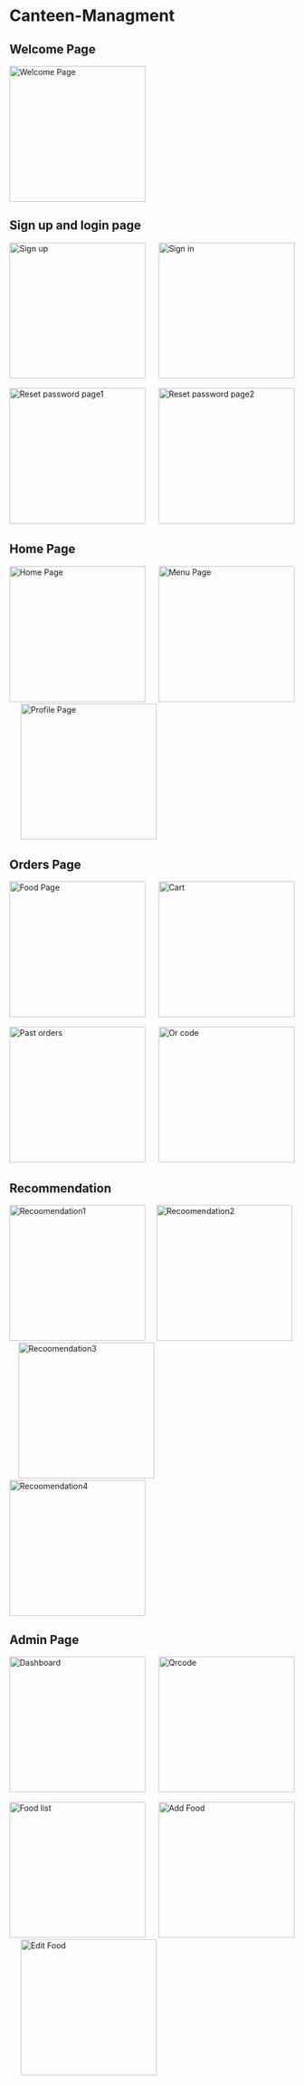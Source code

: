 # Canteen-Managment

## Welcome Page

<img src="https://raw.githubusercontent.com/PreetJagani/Canteen-Managment/test-readme/.github/ss/1.png" alt="Welcome Page" width=240/>

## Sign up and login page

<img src="https://raw.githubusercontent.com/PreetJagani/Canteen-Managment/test-readme/.github/ss/2.png" alt="Sign up" width=240/> &nbsp;&nbsp;&nbsp;&nbsp; <img src="https://raw.githubusercontent.com/PreetJagani/Canteen-Managment/test-readme/.github/ss/3.png" alt="Sign in" width=240/> 

<img src="https://raw.githubusercontent.com/PreetJagani/Canteen-Managment/test-readme/.github/ss/4.png" alt="Reset password page1" width=240/> &nbsp;&nbsp;&nbsp;&nbsp; <img src="https://raw.githubusercontent.com/PreetJagani/Canteen-Managment/test-readme/.github/ss/5.png" alt="Reset password page2" width=240/> 

## Home Page

<img src="https://raw.githubusercontent.com/PreetJagani/Canteen-Managment/test-readme/.github/ss/6.png" alt="Home Page" width=240/> &nbsp;&nbsp;&nbsp;&nbsp; <img src="https://raw.githubusercontent.com/PreetJagani/Canteen-Managment/test-readme/.github/ss/7.png" alt="Menu Page" width=240/> &nbsp;&nbsp;&nbsp;&nbsp; <img src="https://raw.githubusercontent.com/PreetJagani/Canteen-Managment/test-readme/.github/ss/8.png" alt="Profile Page" width=240/>

## Orders Page

<img src="https://raw.githubusercontent.com/PreetJagani/Canteen-Managment/test-readme/.github/ss/9.png" alt="Food Page" width=240/> &nbsp;&nbsp;&nbsp;&nbsp; <img src="https://raw.githubusercontent.com/PreetJagani/Canteen-Managment/test-readme/.github/ss/10.png" alt="Cart" width=240/>

<img src="https://raw.githubusercontent.com/PreetJagani/Canteen-Managment/test-readme/.github/ss/15.png" alt="Past orders" width=240/> &nbsp;&nbsp;&nbsp;&nbsp; <img src="https://raw.githubusercontent.com/PreetJagani/Canteen-Managment/test-readme/.github/ss/16.png" alt="Or code" width=240/>

## Recommendation

<img src="https://raw.githubusercontent.com/PreetJagani/Canteen-Managment/test-readme/.github/ss/11.png" alt="Recoomendation1" width=240/> &nbsp;&nbsp;&nbsp; <img src="https://raw.githubusercontent.com/PreetJagani/Canteen-Managment/test-readme/.github/ss/12.png" alt="Recoomendation2" width=240/> &nbsp;&nbsp;&nbsp; <img src="https://raw.githubusercontent.com/PreetJagani/Canteen-Managment/test-readme/.github/ss/13.png" alt="Recoomendation3" width=240/> &nbsp;&nbsp;&nbsp; <img src="https://raw.githubusercontent.com/PreetJagani/Canteen-Managment/test-readme/.github/ss/14.png" alt="Recoomendation4" width=240/>

## Admin Page

<img src="https://raw.githubusercontent.com/PreetJagani/Canteen-Managment/test-readme/.github/ss/21.png" alt="Dashboard" width=240/> &nbsp;&nbsp;&nbsp;&nbsp; <img src="https://raw.githubusercontent.com/PreetJagani/Canteen-Managment/test-readme/.github/ss/22.png" alt="Qrcode" width=240/>

<img src="https://raw.githubusercontent.com/PreetJagani/Canteen-Managment/test-readme/.github/ss/23.png" alt="Food list" width=240/> &nbsp;&nbsp;&nbsp;&nbsp; <img src="https://raw.githubusercontent.com/PreetJagani/Canteen-Managment/test-readme/.github/ss/24.png" alt="Add Food" width=240/> &nbsp;&nbsp;&nbsp;&nbsp; <img src="https://raw.githubusercontent.com/PreetJagani/Canteen-Managment/test-readme/.github/ss/25.png" alt="Edit Food" width=240/>

